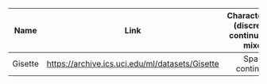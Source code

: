 |  Name   | Link | Characteristics (discrete vs continuous vs mixed) |  #Instances  | #Features | #Continuous features | #Discrete features | #Categorical features | #Nominal features | #Ordinal features | Task           | RQ1 | RQ2 | RQ3 | RQ4 | RQ5 |
|:-------:|:----:|:-------------------------------------------------:|:------------:|-----|---------------------|--------------------|--------------------|----------------|------------------|----------------|-----|-----|-----|-----|-----|
| Gisette |   https://archive.ics.uci.edu/ml/datasets/Gisette   |                 Sparse continuous                 |  6000 + 1000 | 5000| 5000 | 0 | 0 | 0 | 0 | Classification |     | Yes |     |     |     |